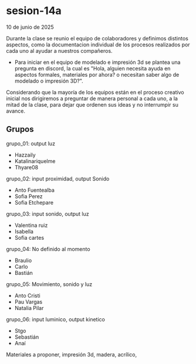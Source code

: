 # sesion-14a
10 de junio de 2025

Durante la clase se reunio el equipo de colaboradores y definimos distintos aspectos, como la documentacion individual de los procesos realizados por cada uno al ayudar a nuestros compañeros.

* Para iniciar en el equipo de modelado e impresión 3d se plantea una pregunta en discord, la cual es "Hola, alguien necesita ayuda en aspectos formales, materiales por ahora? o necesitan saber algo de modelado o impresión 3D?".

Considerando que la mayoría de los equipos están en el proceso creativo inicial nos dirigiremos a preguntar de manera personal a cada uno, a la mitad de la clase, para dejar que ordenen sus ideas y no interrumpir su avance.

## Grupos

grupo_01: output luz

* Hazzaily
* Katalinariquelme
* Thyare08

grupo_02: input proximidad, output Sonido

* Anto Fuentealba
* Sofia Perez
* Sofia Etchepare

grupo_03: input sonido, output luz

* Valentina ruiz
* Isabella
* Sofia cartes

grupo_04: No definido al momento

* Braulio
* Carlo
* Bastián

grupo_05: Movimiento, sonido y luz

* Anto Cristi
* Pau Vargas
* Natalia Pilar

grupo_06: input luminico, output kinetico

* Stgo
* Sebastián
* Anaí

Materiales a proponer, impresión 3d, madera, acrílico, 

